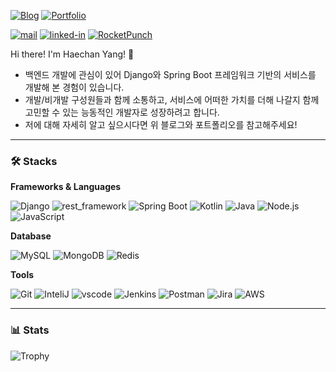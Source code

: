 [![Blog](https://img.shields.io/badge/Blog-303030?style=for-the-badge&logo=Notion)](https://lab.live2skull.kr)
[![Portfolio](https://img.shields.io/badge/Portfolio(Resume)-303030?style=for-the-badge&logo=Notion)](https://haechanlab.notion.site/dc25ff938e194a779c15b6a6e606d729)

[![mail](https://img.shields.io/badge/Mail-EA4335?style=flat-square&logo=Gmail&logoColor=white)](mailto:32187345@dankook.ac.kr)
[![linked-in](https://img.shields.io/badge/Linkedin-0A66C2?style=flat-square&logo=LinkedIn)](https://www.linkedin.com/in/haechanyang/)
[![RocketPunch](https://img.shields.io/badge/🚀%20RocketPunch-512BD4?style=flat-square)](https://www.rocketpunch.com/@live2skull)

 
Hi there! I'm Haechan Yang! 👋
- 백엔드 개발에 관심이 있어 Django와 Spring Boot 프레임워크 기반의 서비스를 개발해 본 경험이 있습니다.
- 개발/비개발 구성원들과 함께 소통하고, 서비스에 어떠한 가치를 더해 나갈지 함께 고민할 수 있는 능동적인 개발자로 성장하려고 합니다.
- 저에 대해 자세히 알고 싶으시다면 위 블로그와 포트폴리오를 참고해주세요!

---

### 🛠️ Stacks

**Frameworks & Languages**

![Django](https://img.shields.io/badge/Django-092E20?style=flat-square&logo=Django&logoColor=white)
![rest_framework](https://img.shields.io/badge/django_rest_framework-061020?style=flat-square&logo=Django&logoColor=white)
![Spring Boot](https://img.shields.io/badge/Spring_Boot-6DB33F?style=flat-square&logo=SpringBoot&logoColor=white)
![Kotlin](https://img.shields.io/badge/Kotlin-0095D5?style=flat-square&logo=Kotlin&logoColor=white)
![Java](https://img.shields.io/badge/Java-007396?style=flat-square&logo=Java&logoColor=white)
![Node.js](https://img.shields.io/badge/Node.js-339933?style=flat-square&logo=node.js&logoColor=white)
![JavaScript](https://img.shields.io/badge/JavaScript-F7DF1E?style=flat-square&logo=JavaScript&logoColor=white)

**Database**

![MySQL](https://img.shields.io/badge/MySQL-4479A1?style=flat-square&logo=MySQL&logoColor=white)
![MongoDB](https://img.shields.io/badge/MongoDB-47A248?style=flat-square&logo=MongoDB&logoColor=white)
![Redis](https://img.shields.io/badge/Redis-F05032?style=flat-square&logo=Redis&logoColor=white)

**Tools**

![Git](https://img.shields.io/badge/Git-F05032?style=flat-square&logo=Git&logoColor=white)
![InteliJ](https://img.shields.io/badge/IntelliJ-000000?style=flat-square&logo=IntelliJIDEA&logoColor=white)
![vscode](https://img.shields.io/badge/vscode-007ACC?style=flat-square&logo=VisualStudioCode&logoColor=white)
![Jenkins](https://img.shields.io/badge/Jenkins-D24939?style=flat-square&logo=Jenkins&logoColor=white)
![Postman](https://img.shields.io/badge/Postman-FF6C37?style=flat-square&logo=Postman&logoColor=white)
![Jira](https://img.shields.io/badge/Jira-0052CC?style=flat-square&logo=Jira&logoColor=white)
![AWS](https://img.shields.io/badge/AWS-232F3E?style=flat-square&logo=AmazonAWS&logoColor=white)

---

### 📊 Stats
![Trophy](https://github-profile-trophy.vercel.app/?username=live2skull&margin-w=0&theme=gitdimme&row=1&column=5)
